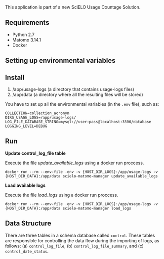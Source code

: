 This application is part of a new SciELO Usage Countage Solution.


## Requirements

* Python 2.7
* Matomo 3.14.1
* Docker


## Setting up environmental variables


## Install

1. /app/usage-logs (a directory that contains usage-logs files)
2. /app/data (a directory where all the resulting files will be stored)

You have to set up all the environmental variables (in the `.env` file), such as:

```
COLLECTION=collection_acronym
DIRS_USAGE_LOGS=/app/usage-logs/
LOG_FILE_DATABASE_STRING=mysql://user:pass@localhost:3306/database
LOGGING_LEVEL=DEBUG
```


## Run

__Update control_log_file table__

Execute the file _update_available_logs_ using a docker run proccess. 

```shell
docker run --rm --env-file .env -v {HOST_DIR_LOGS}:/app/usage-logs -v {HOST_DIR_DATA}:/app/data scielo-matomo-manager update_available_logs
```


__Load available logs__

Execute the file _load_logs_ using a docker run proccess.

```shell
docker run --rm --env-file .env -v {HOST_DIR_LOGS}:/app/usage-logs -v {HOST_DIR_DATA}:/app/data scielo-matomo-manager load_logs
```


## Data Structure

There are three tables in a schema database called `control`. These tables are responsible for controlling the data flow during the importing of logs, as follows: (a) `control_log_file`, (b) `control_log_file_summary`, and (c) `control_date_status`.
